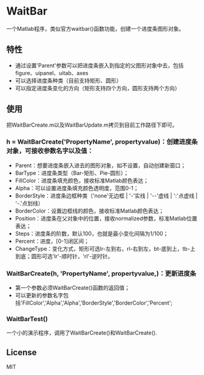 # WaitBar

一个Matlab程序，类似官方waitbar()函数功能，创建一个进度条图形对象。

## 特性

- 通过设置'Parent'参数可以把进度条嵌入到指定的父图形对象中去，包括figure、uipanel、uitab、axes
- 可以选择进度条种类（目前支持矩形、圆形）
- 可以指定进度条变化的方向（矩形支持四个方向，圆形支持两个方向）

## 使用

把WaitBarCreate.m以及WaitBarUpdate.m拷贝到目前工作路径下即可。

### h = WaitBarCreate('PropertyName', propertyvalue)：创建进度条对象，可接收参数名字以及值：

- Parent：想要进度条嵌入进去的图形对象，如不设置，自动创建新窗口；
- BarType：进度条类型（Bar-矩形、Pie-圆形）；
- FillColor：进度条填充颜色，接收标准Matlab颜色表达；
- Alpha：可以设置进度条填充颜色透明度，范围0-1；
- BorderStyle：进度条边框种类（'none'无边框 | '-'实线 | '--'虚线 | ':'点虚线 | '-.'点划线）
- BorderColor：设置边框线的颜色，接收标准Matlab颜色表达；
- Position：进度条在父对象中的位置，接收normalized参数，标准Matlab位置表达；
- Steps：进度条的阶数，默认100，也就是最小变化间隔为1/100；
- Percent：进度，[0-1]闭区间；
- ChangeType：变化方式，矩形可选lr-左到右，rl-右到左，bt-底到上，tb-上到底；圆形可选'lr'-顺时针，'rl'-逆时针。


### WaitBarCreate(h, 'PropertyName', propertyvalue,)：更新进度条

- 第一个参数必须WaitBarCreate()函数的返回值；
- 可以更新的参数名字包括'FillColor','Alpha','Alpha','BorderStyle','BorderColor','Percent';

### WaitBarTest()

一个小的演示程序，调用了WaitBarCreate()和WaitBarCreate().

## License

MIT